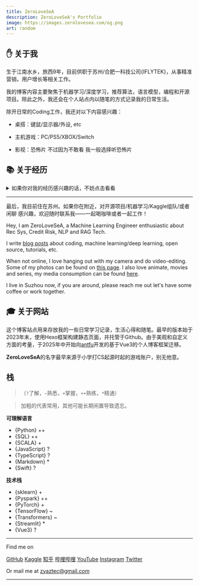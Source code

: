 ```yaml
---
title: ZeroLoveSeA
description: ZeroLoveSeA's Portfolio
image: https://images.zerolovesea.com/og.png
art: random
---
```


## ✋ 关于我
生于江南水乡，旅西9年，目前供职于苏州/合肥一科技公司{IFLYTEK}，从事精准营销，用户增长等相关工作。

我的博客内容主要聚焦于机器学习/深度学习，推荐算法，语言模型，编程和开源项目。除此之外，我还会在个人站点内以随笔的方式记录我的日常生活。

除开日常的Coding工作，我还对以下内容感兴趣：

- 桌搭：键鼠/显示器/外设, etc

- 主机游戏：PC/PS5/XBOX/Switch

- 影视：恐怖片 不过因为不敢看 我一般选择听恐怖片


## 📚 关于经历

<details>
<summary>如果你对我的经历感兴趣的话，不妨点击看看</summary>

- 7/2024 - now 数据建模工程师，[iFLYTEK Co., Ltd](https://global.iflytek.com/en/)(SuZhou)
- 1/2023 - 7/2024 机器学习工程师, [Leansight Tech](https://www.leansight.cn/) (SuZhou)
- 6/2023 - 10/2023 机器学习工程师(Intern), XiYuan Tech
- 9/2022 - 9/2023 大数据与数据科学(硕士), [University Complutense of Madrid](https://ucm.es) (Spain)
- 9/2020 - 1/2022 信息科学与图情管理(硕士), [University Complutense of Madrid](https://ucm.es) (Spain)
- 9/2015 - 6/2020 信息科学(学士), [University Complutense of Madrid](https://ucm.es) (Spain)
- 9/2014- 6/2015 计算机科学, [University Complutense of Madrid](https://ucm.es) (Spain)
</details>

---

最后，我目前住在苏州。如果你在附近，对开源项目/机器学习/Kaggle组队/或者闲聊 感兴趣，欢迎随时联系我——一起喝咖啡或者一起工作！

Hey, I am ZeroLoveSeA, a Machine Learning Engineer enthusiastic about Rec Sys, Credit Risk, NLP and RAG Tech. 

I write [blog posts](/posts) about coding, machine learning/deep learning, open source, tutorials, etc.

When not online, I love hanging out with my camera and do video-editing. Some of my photos can be found on [this page](/photos). I also love animate, movies and series, my media consumption can be found [here](/media). 

I live in Suzhou now, if you are around, please reach me out let's have some coffee or work together.

## 🎓 关于网站

这个博客站点用来存放我的一些日常学习记录，生活心得和随笔。最早的版本始于2023年末，使用Hexo框架构建静态页面，并托管于Github。由于美观和自定义方面的考量，于2025年中开始向[antfu](https://github.com/antfu/antfu.me)开发的基于Vue3的个人博客框架迁移。

**ZeroLoveSeA**的名字最早来源于小学打CS起源时起的游戏账户，别无他意。

## 栈

>（`?`了解，`~`熟悉，`+`掌握，`++`熟练，`*`精通）

> 加粗的代表常用，其他可能长期闲置导致遗忘。

**可理解语言** 

- {Python} ++
- {SQL} ++
- {SCALA} +
- {JavaScript} ?
- {TypeScript} ?
- {Markdown} *
- {Swift} ?


**技术栈**

- {sklearn} +
- {Pyspark} ++
- {PyTorch} +
- {TensorFlow} ~
- {Transformers} ~
- {Streamlit} *
- {Vue3} ?

<div flex-auto></div>

---

Find me on

<p flex="~ gap-2 wrap" class="mt--2!">
  <a href="https://github.com/zerolovesea" target="_blank"><span op75 i-simple-icons-github /> GitHub</a>
  <a href="https://www.kaggle.com/yaaangzhou" target="_blank"><span op75 i-simple-icons-kaggle /> Kaggle</a>
  <a href="https://www.zhihu.com/people/zhou-yang-33-17" target="_blank"><span op75 i-simple-icons-zhihu /> 知乎</a>
  <a href="https://space.bilibili.com/42997905" target="_blank"><span op75 i-simple-icons-bilibili /> 哔哩哔哩</a>
  <a href="https://www.youtube.com/@zerolovesea" target="_blank"><span op75 i-simple-icons-youtube /> YouTube</a>
  <a href="https://www.instagram.com/zyaztec" target="_blank"><span op75 i-simple-icons-instagram /> Instagram</a>
  <a href="https://x.com/zyaztec" target="_blank"><span op75 i-simple-icons-twitter /> Twitter</a>
</p>

Or mail me at <span font-mono>zyaztec@gmail.com</span>

---
